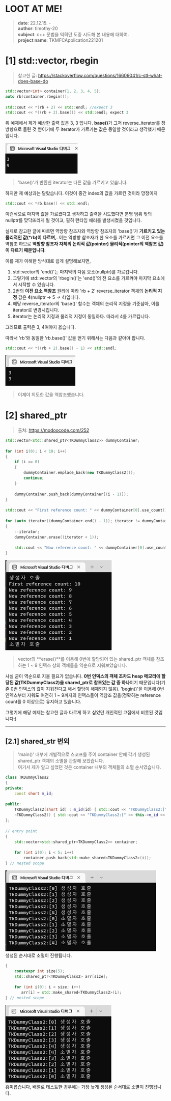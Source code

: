 # LOOT AT ME!

> **date**: 22.12.15. - <br>
> **author**: timothy-20 <br>
> **subject**: c++ 문법을 익히던 도중 시도해 본 내용에 대하여.<br>
> **project name**: TKMFCApplication221201

[1] std::vector, rbegin
===
> 참고한 글: https://stackoverflow.com/questions/16609041/c-stl-what-does-base-do
```c++
std::vector<int> container{1, 2, 3, 4, 5};
auto rb(container.rbegin());

std::cout << *(rb + 2) << std::endl; //expect 3
std::cout << *((rb + 2).base()) << std::endl; expect 3
```
위 예제에서 제가 예상한 출력 값은 3, 3 입니다. <b>**base()**</b>가 그저 reverse_iterator를 정방향으로 돌린 것 뿐이기에 두 iterator가 가르키는 값은 동일할 것이라고 생각했기 때문입니다.

<img src="public/result-screenshot/22_12_15_/screenshot-221215-02.png"><br>
> 'base()'가 반환한 iterator는 다른 값을 가르키고 있습니다.

하지만 제 예상과는 달랐습니다. 이것이 중간 index의 값을 가르킨 것이라 망정이지

```c++
std::cout << *rb.base() << std::endl;
```
이런식으로 마지막 값을 가르켰다고 생각하고 출력을 시도했다면 분명 범위 밖의 nullptr를 맞닥뜨리게 될 것이고, 필히 런타임 에러를 발생시켰을 것입니다.

실제로 참고한 글에 따르면 역방향 참조자와 역방향 참조자의 'base()'가 <b>가르키고 있는 물리적인 값(*rb)이 다르며,</b>.
이는 역방향 참조자가 한 요소를 가르키면 그 이전 요소를 역참조 하므로 <b>역방향 참조자 자체의 논리적 값(pointer) 물리적(pointer의 역참조 값)이 다르기 때문입니다</b>.

이를 제가 이해한 방식대로 쉽게 설명해보자면, 
1. std::vector의 'end()'는 마지막의 다음 요소(nullptr)를 가르킵니다.
2. 그렇기에 std::vector의 'rbegin()'는 'end()'의 전 요소를 가르켜야 마지막 요소에서 시작할 수 있습니다.
3. 2번의 **이전 요소 역참조** 원리에 따라 'rb + 2' reverse_iterator 객체의 **논리적 지정** 값은 **4**(nullptr -> 5 -> 4)입니다.
4. 해당 reverse_iterator의 'base()' 함수는 객체의 논리적 지정을 기준삼아, 이를 iterator로 변경시킵니다.
5. iterator는 논리적 지정과 물리적 지정이 동일하다. 따라서 4를 가르킵니다. 

그러므로 출력은 3, 4여야지 옳습니다.

따라서 'rb'와 동일한 'rb.base()' 값을 얻기 위해서는 다음과 같아야 합니다.
```c++
std::cout << *((rb + 2).base() - 1) << std::endl;
```
<img src="public/result-screenshot/22_12_15_/screenshot-221215-03.png"><br>
> 이제야 의도한 값을 역참조했습니다.


[2] shared_ptr
===
> 출처: https://modoocode.com/252
```c++
std::vector<std::shared_ptr<TKDummyClass2>> dummyContainer;
	
for (int i(0); i < 10; i++)
{
    if (i == 0)
    {
        dummyContainer.emplace_back(new TKDummyClass2());
        continue;
    }
    
    dummyContainer.push_back(dummyContainer[(i - 1)]);
}

std::cout << "First reference count: " << dummyContainer[0].use_count() << std::endl;

for (auto iterator((dummyContainer.end() - 1)); iterator != dummyContainer.begin();)
{
    --iterator;
    dummyContainer.erase((iterator + 1));

    std::cout << "Now reference count: " << dummyContainer[0].use_count() << std::endl;
}
```
<img src="public/result-screenshot/22_12_15_/screenshot-221215-01.png"><br>
> vector의 **erase()**를 이용해 0번에 할당되어 있는 shared_ptr 객체를 참조하는 1 ~ 9 인덱스 상의 객체들을 역순으로 지워보았습니다.

사실 굳이 역순으로 지울 필요가 없습니다. **0번 인덱스의 객체 조차도 heap 메모리에 할당된 값(TKDummyClass2)을 shared_ptr로 참조있는 값 중 하나**이기 때문입니다(기존 0번 인덱스의 값이 지워진다고 해서 할당이 해제되지 않음). 
'begin()'을 이용해 0번 인덱스부터 지워도 여전히 1 ~ 9까지의 인덱스들이 역참조 값을(정확히는 reference count를 0 이상으로) 유지하고 있습니다.

그렇기에 해당 예제는 참고한 글과 다르게 하고 싶었던 개인적인 고집에서 비롯된 것입니다:)

---

[2.1] shared_str 번외
---
> 'main()' 내부에 개별적으로 스코프를 주어 container 안에 각기 생성된 shared_ptr 객체의 소멸을 관찰해 보았습니다.<br>
> 여기서 제가 알고 싶었던 것은 container 내부의 객체들의 소멸 순서였습니다.
```c++
class TKDummyClass2
{
private:
	const short m_id;

public:
	TKDummyClass2(short id) : m_id(id) { std::cout << "TKDummyClass2:[" << this->m_id << "] 생성자 호출" << std::endl; }
	~TKDummyClass2() { std::cout << "TKDummyClass2:[" << this->m_id << "] 소멸자 호출" << std::endl; }
};

// entry point
{
    std::vector<std::shared_ptr<TKDummyClass2>> container;

    for (int i(0); i < 5; i++)
        container.push_back(std::make_shared<TKDummyClass2>(i));
} // nested scope
```
<img src="public/result-screenshot/22_12_15_/screenshot-221215-04.png"><br>
생성된 순서대로 소멸이 진행됩니다.

```c++
{
    constexpr int size(5);
    std::shared_ptr<TKDummyClass2> arr[size];
    
    for (int i(0); i < size; i++)
       arr[i] = std::make_shared<TKDummyClass2>(i);
} // nested scope
```
<img src="public/result-screenshot/22_12_15_/screenshot-221215-05.png"><br>
흥미롭습니다, 배열로 테스트한 경우에는 가장 늦게 생성된 순서대로 소멸이 진행됩니다.